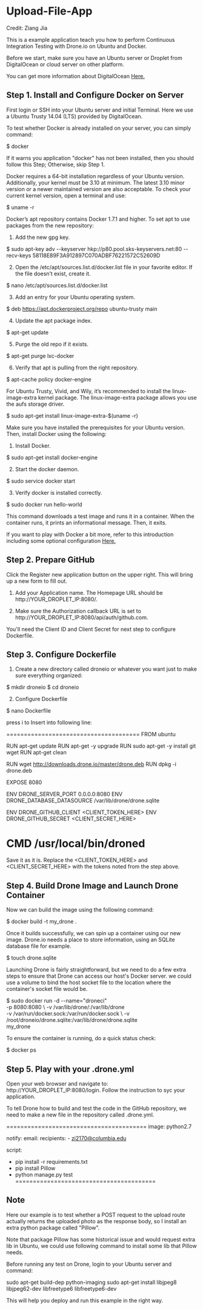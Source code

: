 # Upload-File-App

Credit: Ziang Jia

This is a example application teach you how to perform Continuous Integration Testing with Drone.io on Ubuntu and Docker.

Before we start, make sure you have an Ubuntu server or Droplet from DigitalOcean or cloud server on other platform. 

You can get more information about DigitalOcean <a href = "https://www.digitalocean.com/">Here.</a>

<h2> Step 1. Install and Configure Docker on Server </h2>

First login or SSH into your Ubuntu server and initial Terminal. Here we use a Ubuntu Trusty 14.04 (LTS) provided by DigitalOcean.

To test whether Docker is already installed on your server, you can simply command:

$ docker

If it warns you application "docker" has not been installed, then you should follow this Step; Otherwise, skip Step 1.

Docker requires a 64-bit installation regardless of your Ubuntu version. Additionally, your kernel must be 3.10 at minimum. The latest 3.10 minor version or a newer maintained version are also acceptable. To check your current kernel version, open a terminal and use:

$ uname -r 

Docker’s apt repository contains Docker 1.7.1 and higher. To set apt to use packages from the new repository:

1. Add the new gpg key.

$ sudo apt-key adv --keyserver hkp://p80.pool.sks-keyservers.net:80 --recv-keys 58118E89F3A912897C070ADBF76221572C52609D

2. Open the /etc/apt/sources.list.d/docker.list file in your favorite editor. If the file doesn’t exist, create it.

$ nano /etc/apt/sources.list.d/docker.list

3. Add an entry for your Ubuntu operating system.

$ deb https://apt.dockerproject.org/repo ubuntu-trusty main

4. Update the apt package index.

$ apt-get update

5. Purge the old repo if it exists.

$ apt-get purge lxc-docker

6. Verify that apt is pulling from the right repository.

$ apt-cache policy docker-engine

For Ubuntu Trusty, Vivid, and Wily, it’s recommended to install the linux-image-extra kernel package. The linux-image-extra package allows you use the aufs storage driver.

$ sudo apt-get install linux-image-extra-$(uname -r)

Make sure you have installed the prerequisites for your Ubuntu version. Then, install Docker using the following:

1. Install Docker.

$ sudo apt-get install docker-engine

2. Start the docker daemon.

$ sudo service docker start

3. Verify docker is installed correctly.

$ sudo docker run hello-world

This command downloads a test image and runs it in a container. When the container runs, it prints an informational message. Then, it exits.

If you want to play with Docker a bit more, refer to this introduction including some optional configuration <a href = "https://docs.docker.com/engine/installation/ubuntulinux/">Here.</a>

<h2> Step 2. Prepare GitHub </h2>

Click the Register new application button on the upper right. This will bring up a new form to fill out.

1. Add your Application name. The Homepage URL should be http://YOUR_DROPLET_IP:8080/. 

2. Make sure the Authorization callback URL is set to http://YOUR_DROPLET_IP:8080/api/auth/github.com.

You'll need the Client ID and Client Secret for next step to configure Dockerfile.

<h2> Step 3. Configure Dockerfile </h2>

1. Create a new directory called droneio or whatever you want just to make sure everything organized:

$ mkdir droneio
$ cd droneio

2. Configure Dockerfile

$ nano Dockerfile

press i to Insert into following line:

======================================
FROM ubuntu

RUN apt-get update
RUN apt-get -y upgrade
RUN sudo apt-get -y install git wget
RUN apt-get clean

RUN wget http://downloads.drone.io/master/drone.deb
RUN dpkg -i drone.deb

EXPOSE 8080

ENV DRONE_SERVER_PORT 0.0.0.0:8080
ENV DRONE_DATABASE_DATASOURCE /var/lib/drone/drone.sqlite

ENV DRONE_GITHUB_CLIENT <CLIENT_TOKEN_HERE>
ENV DRONE_GITHUB_SECRET <CLIENT_SECRET_HERE>

CMD /usr/local/bin/droned
==================================

Save it as it is. Replace the <CLIENT_TOKEN_HERE> and <CLIENT_SECRET_HERE> with the tokens noted from the step above.


<h2> Step 4. Build Drone Image and Launch Drone Container </h2>

Now we can build the image using the following command:

$ docker build -t my_drone .

Once it builds successfully, we can spin up a container using our new image. Drone.io needs a place to store information, using an SQLite database file for example.

$ touch drone.sqlite

Launching Drone is fairly straightforward, but we need to do a few extra steps to ensure that Drone can access our host's Docker server. we could use a volume to bind the host socket file to the location where the container's socket file would be. 

$ sudo docker run -d --name="droneci" \
 -p 8080:8080 \ 
 -v /var/lib/drone/:/var/lib/drone \
 -v /var/run/docker.sock:/var/run/docker.sock  \ 
 -v /root/droneio/drone.sqlite:/var/lib/drone/drone.sqlite \
 my_drone

To ensure the container is running, do a quick status check:

$ docker ps

<h2> Step 5. Play with your .drone.yml </h2>

Open your web browser and navigate to: http://YOUR_DROPLET_IP:8080/login. Follow the instruction to syc your application.

To tell Drone how to build and test the code in the GitHub repository, we need to make a new file in the repository called .drone.yml.

========================================
image: python2.7

notify:
  email:
    recipients:
    - zj2170@columbia.edu
  
script:
  - pip install -r requirements.txt
  - pip install Pillow
  - python manage.py test
========================================

<h2> Note </h2>

Here our example is to test whether a POST request to the upload route actually returns the uploaded photo as the response body, so I install an extra python package called "Pillow".

Note that package Pillow has some historical issue and would request extra lib in Ubuntu, we could use following command to install some lib that Pillow needs.

Before running any test on Drone, login to your Ubuntu server and command:

sudo apt-get build-dep python-imaging
sudo apt-get install libjpeg8 libjpeg62-dev libfreetype6 libfreetype6-dev

This will help you deploy and run this example in the right way.








